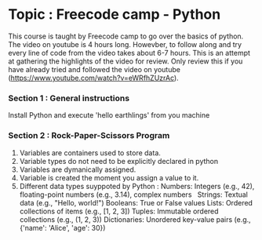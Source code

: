 # Topic : Freecode camp - Python
This course is taught by Freecode camp to go over the basics of python. The video on youtube is 4 hours long. Howevber, to follow along and try every line of code from the video takes about 6-7 hours. This is an attempt at gathering the highlights of the video for review. Only review this if you have already tried and followed the video on youtube (https://www.youtube.com/watch?v=eWRfhZUzrAc).
### Section 1 : General instructions 
Install Python and execute 'hello earthlings' from you machine
### Section 2 : Rock-Paper-Scissors Program 
1. Variables are containers used to store data.
2. Variable types do not need to be explicitly declared in python
3. Variables are dymanically assigned. 
4. Variable is created the moment you assign a value to it. 
5. Different data types suyppoted by Python : 
    Numbers: Integers (e.g., 42), floating-point numbers (e.g., 3.14), complex numbers   
    Strings: Textual data (e.g., "Hello, world!")
    Booleans: True or False values
    Lists: Ordered collections of items (e.g., [1, 2, 3])
    Tuples: Immutable ordered collections (e.g., (1, 2, 3))
    Dictionaries: Unordered key-value pairs (e.g., {'name': 'Alice', 'age': 30})
